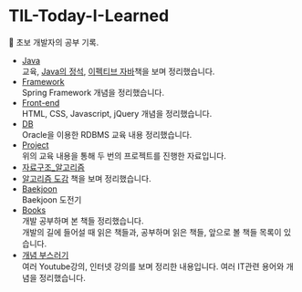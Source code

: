 # TIL-Today-I-Learned
:memo: 초보 개발자의 공부 기록.

- [Java](https://github.com/thdqudgns/TIL-Today-I-Learned/tree/main/Java)   
교육, [Java의 정석](https://book.naver.com/bookdb/book_detail.naver?bid=10191151), [이펙티브 자바](https://book.naver.com/bookdb/book_detail.naver?bid=8064518)책을 보며 정리했습니다.
- [Framework](https://github.com/thdqudgns/TIL-Today-I-Learned/tree/main/Framework)   
Spring Framework 개념을 정리했습니다.
- [Front-end](https://github.com/thdqudgns/TIL-Today-I-Learned/tree/main/Front_end)   
HTML, CSS, Javascript, jQuery 개념을 정리했습니다.
- [DB](https://github.com/thdqudgns/TIL-Today-I-Learned/tree/main/DB)   
Oracle을 이용한 RDBMS 교육 내용 정리했습니다.
- [Project](https://github.com/thdqudgns/portfolio)   
위의 교육 내용을 통해 두 번의 프로젝트를 진행한 자료입니다.
- [자료구조_알고리즘](https://github.com/thdqudgns/TIL-Today-I-Learned/tree/main/%EC%9E%90%EB%A3%8C%EA%B5%AC%EC%A1%B0_%EC%95%8C%EA%B3%A0%EB%A6%AC%EC%A6%98)   
- [알고리즘 도감](https://book.naver.com/bookdb/book_detail.nhn?bid=13272714)
책을 보며 정리했습니다.      
- [Baekjoon](https://github.com/thdqudgns/Baekjoon)   
Baekjoon 도전기
- [Books](https://github.com/thdqudgns/TIL-Today-I-Learned/tree/main/books)   
개발 공부하며 본 책들 정리했습니다.   
개발의 길에 들어설 때 읽은 책들과, 공부하며 읽은 책들, 앞으로 볼 책들 목록이 있습니다.
- [개념 부스러기](https://github.com/thdqudgns/TIL-Today-I-Learned/tree/main/%EA%B0%9C%EB%85%90%20%EB%B6%80%EC%8A%A4%EB%9F%AC%EA%B8%B0)   
여러 Youtube강의, 인터넷 강의를 보며 정리한 내용입니다. 여러 IT관련 용어와 개념을 정리했습니다.
